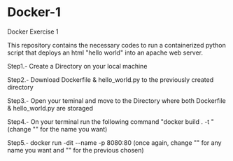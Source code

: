 # Docker-1
Docker Exercise 1


This repository contains the necessary codes to run a containerized python script that deploys an html "hello world" into an apache web server.

Step1.-
Create a Directory on your local machine

Step2.-
Download Dockerfile & hello_world.py to the previously created directory

Step3.-
Open your teminal and move to the Directory where both Dockerfile & hello_world.py are storaged

Step4.-
On your terminal run the following command "docker build . -t <nameoftheimage>" (change "<nameoftheimage>" for the name you want)
  
Step5.-
docker run -dit --name <nameofthecontainer> -p 8080:80 <nameoftheiimage> (once again, change "<nameofthecontainer>" for any name you want and "<nameoftheimage>" for the previous chosen)

